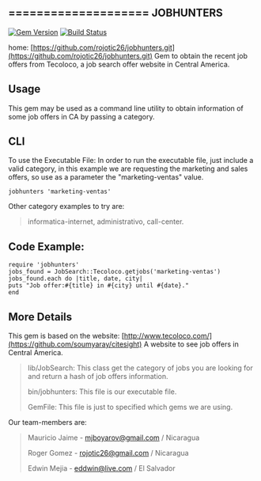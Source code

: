 ====================
JOBHUNTERS
---------------------
[![Gem Version](https://badge.fury.io/rb/jobhunters.svg)](http://badge.fury.io/rb/jobhunters)
[![Build Status](https://travis-ci.org/rojotic26/jobhunters.svg?branch=master)](https://travis-ci.org/rojotic26/jobhunters)

home: [https://github.com/rojotic26/jobhunters.git](https://github.com/rojotic26/jobhunters.git)
Gem to obtain the recent job offers from Tecoloco, a job search offer website in Central America.

## Usage

This gem may be used as a command line utility to obtain information of some job offers in CA by passing a category.

## CLI

To use the Executable File:
In order to run the executable file, just include a valid category, in this example we are requesting the marketing and sales offers, so use as a parameter the "marketing-ventas" value.

	jobhunters 'marketing-ventas'

Other category examples to try are:

>informatica-internet,
>administrativo,
>call-center.

## Code Example:
	
	require 'jobhunters'
	jobs_found = JobSearch::Tecoloco.getjobs('marketing-ventas')
	jobs_found.each do |title, date, city|
  	puts "Job offer:#{title} in #{city} until #{date}."
	end

## More Details

This gem is based on the website: [http://www.tecoloco.com/](https://github.com/soumyaray/citesight)
A website to see job offers in Central America.

>lib/JobSearch: This class get the category of jobs you are looking for and return a hash of job offers information.
>
>bin/jobhunters: This file is our executable file.
>
>GemFile: This file is just to specified which gems we are using.

Our team-members are:

>Mauricio Jaime - mjboyarov@gmail.com / Nicaragua
>
>Roger Gomez - rojotic26@gmail.com / Nicaragua
>
>Edwin Mejia - eddwin@live.com / El Salvador

